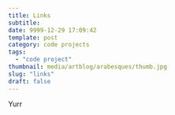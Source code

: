 ```yaml
---
title: Links
subtitle:
date: 9999-12-29 17:09:42
template: post
category: code projects
tags:
  - "code project"
thumbnail: media/artblog/arabesques/thumb.jpg
slug: "links"
draft: false
---
```


Yurr
